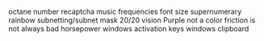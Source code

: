 octane number
recaptcha
music frequencies
font size
supernumerary rainbow
subnetting/subnet mask
20/20 vision
Purple not a color
friction is not always bad
horsepower
windows activation keys
windows clipboard
